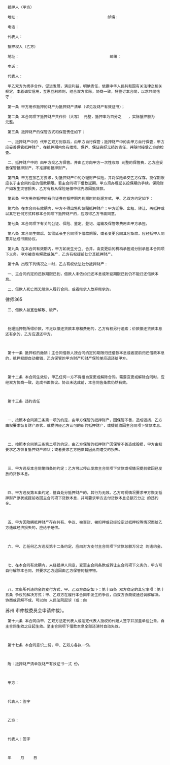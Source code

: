 
     抵押人（甲方）
 
     地址：                                       邮编：
 
     电话：
 
     代表人：
 
     抵押权人（乙方）
 
     地址：                                        邮编：
 
     电话：
 
     代表人：
 
     甲乙双方为携手合作，促进发展，满足利益，明确责任，依据中华人民共和国有关法律之相关规定，本着诚实信用，互惠互利原则，结合双方实际，协商一致，特签订本合同，以求共同恪守：
 
     第一条 甲方用作抵押的财产为抵押财产清单（详见及财产有效证书）；
 
     第二条 本合同项下抵押财产共作价（大写） 元整，抵押率为百分之   ，实际抵押额为     元整。
 
     第三条 抵押财产的保管方式和保管责任如下：
 
     一、抵押财产中的 代甲乙双方封存后，由甲方自行保管；抵押财产中的由甲方自行保管，甲方应妥善保管抵押财产，在抵押期内负有维修、保养、保证完好无损的责任，并随时接受乙方的检查。
 
     二、抵押财产中的 由甲方交乙方保管。并由乙方向甲方一次性收取 元整的保管费，乙方应妥善保管抵押财产，不准挪用抵押财产。
 
     第四条 甲方应按乙方要求，对抵押财产中的办理财产保险，并将保险单交乙方保存。投保期限应长于主合同约定的借款期限。若主合同项下借款延期，甲方须办理延长投保期的手续。保险财产如发生灾害损失，乙方有权从保险赔偿中优先收回抵贷款。
 
     第五条 甲方用作抵押的有价证券在抵押期内到期时的处理方式，甲、乙双方约定如下：
 
     第六条 在本合同有效期内，甲方不得出售和馈赠抵押财产；甲方迁移、出租、转让、再抵押或以其它任何方式转移本合同项下抵押财产的，应取得乙方书面同意。
 
     第七条 本合同项下有关的公证、保险、鉴定、登记、运输及保管等费用由甲方承担。
 
     第八条 本合同生效后，如需延长主合同项下借款期限，或者变更合同其它条款，应经抵押人同意并达成书面协议。
 
     第九条 在本合同有效期内，甲方如发生分立、合并，由变更后的机构承担或分别承担本合同项下义务。甲方被宣布解散或破产，乙方有权提前处分其抵押财产。
 
     第十条 出现下列情况之一时，乙方有权依法处分抵押财产：
 
     一、主合同约定的还款期限已到，借款人未依约归还本息或所延期限已到仍不能归还借款本息。
 
     二、借款人死亡而无继承人履行合同，或者继承人放弃继承的。




 
律师365






 

     三、借款人被宣告解散、破产。

 

     处理抵押物所得价款，不足以偿还贷款本息和费用的，乙方有权另行追索；价款偿还贷款本息还有余的，乙方应退还甲方。

 

     第十一条 抵押权的撤销：主合同借款人按合同约定的期限归还借款本息或者提前归还借款本息的，抵押权即自动撤销，乙方保管的甲方财产和财产保险单应退还给甲方。

 

     第十二条 本合同生效后，甲乙任何一方不得擅自变更或解除合同。需要变更或解除合同时，应经双方协商一致，达成书面协议。协议未达成前，本合同各条款仍然有效。

 

     第十三条 违约责任

 

     一、按照本合同第三条第一项的约定，由甲方保管的抵押财产，因保管不善，造成毁损，乙方由权要求恢复财产原状，或提供经乙方认可的新的抵押财产，或提前收回主合同项下贷款本息。

 

     二、按照本合同第三条第二项的约定，由乙方保管的抵押财产因保管不善造成毁损，甲方由权要求乙方恢复抵押财产原状；或者要求乙方赔偿其因此而遭受的损失。

 

     三、甲方违反本合同第四条的约定；乙方可以停止发放主合同项下贷款或视情况提前收回已发放的贷款本息。

 

     四、甲方违反第五条约定，擅自处分抵押财产的，其行为无效。乙方可视情况要求甲方恢复抵押财产原状或提前收回主合同项下贷款本息，并可要求甲方支付贷款本息总额万分之 的违约金。

 

     五、甲方因隐瞒抵押财产存在共有、争议、被查封、被扣押或已经设定过抵押权等情况而给乙方造成经济损失的，应给予赔偿。

 

     六、甲、乙任何乙方违反第十二条约定，应向对方支付主合同项下贷款总额万分之 的违约金。

 

     七、在本合同有效期内，未经抵押人同意，变更主合同条款或转让主合同项下义务的，甲方可自行解除本合同，并要求乙方退回由乙方保管的抵押物。

 

     八、本条所列违约金的支付方式，甲、乙双方商定如下：第十四条 双方商定的其它事项：第十五条 争议的解决方式：甲、乙双方在履行本合同中发生的争议，由双方协商或通过调解解决。协商或调解不成，可以向 人民法院起诉（或：向

苏州
市仲裁委员会申请仲裁）。

 

     第十六条 本合同由甲、乙双方法定代表人或法定代表人授权的代理人签字并加盖单位公章，自主合同生效之日起生效。至主合同项下借款本息全部还清时自动失效。

 

     第十七条 本合同意识二份，甲、乙双方各执一份。

 

     附：抵押财产清单及财产有效证书一式 份。

 

     甲方：

 

     代表人：签字

 

     乙方：

 

     代表人：签字

 

     年    月    日

 


 

 
 
 
 
 
  


  
 

  


  


  
 
 
 
 


